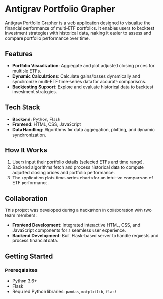 # Antigrav Portfolio Grapher

Antigrav Portfolio Grapher is a web application designed to visualize the financial performance of multi-ETF portfolios. It enables users to backtest investment strategies with historical data, making it easier to assess and compare portfolio performance over time.

## Features
- **Portfolio Visualization**: Aggregate and plot adjusted closing prices for multiple ETFs.
- **Dynamic Calculations**: Calculate gains/losses dynamically and synchronize multi-ETF time-series data for accurate comparisons.
- **Backtesting Support**: Explore and evaluate historical data to backtest investment strategies.

## Tech Stack
- **Backend**: Python, Flask
- **Frontend**: HTML, CSS, JavaScript
- **Data Handling**: Algorithms for data aggregation, plotting, and dynamic synchronization.

## How It Works
1. Users input their portfolio details (selected ETFs and time range).
2. Backend algorithms fetch and process historical data to compute adjusted closing prices and portfolio performance.
3. The application plots time-series charts for an intuitive comparison of ETF performance.

## Collaboration
This project was developed during a hackathon in collaboration with two team members:
- **Frontend Development**: Integrated interactive HTML, CSS, and JavaScript components for a seamless user experience.
- **Backend Development**: Built Flask-based server to handle requests and process financial data.

## Getting Started
### Prerequisites
- Python 3.6+
- Flask
- Required Python libraries: `pandas`, `matplotlib`, `flask`
